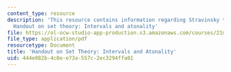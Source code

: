 ```yaml
---
content_type: resource
description: 'This resource contains information regarding Stravinsky to the present:
  Handout on set theory: Intervals and atonality'
file: https://ol-ocw-studio-app-production.s3.amazonaws.com/courses/21m-260-stravinsky-to-the-present-spring-2016/444e082b4c0ee73a557c2ec3294ffa01_MIT21M_260S16_SetTheory.pdf
file_type: application/pdf
resourcetype: Document
title: 'Handout on Set Theory: Intervals and Atonality'
uid: 444e082b-4c0e-e73a-557c-2ec3294ffa01
---
```

